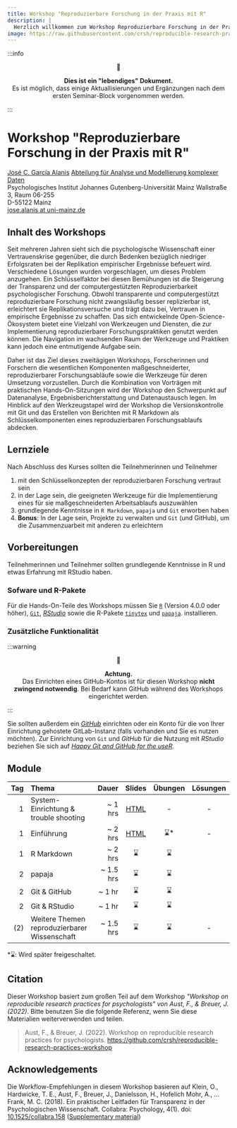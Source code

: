 ```yaml
---
title: Workshop "Reproduzierbare Forschung in der Praxis mit R"
description: |
  Herzlich willkommen zum Workshop Reproduzierbare Forschung in der Praxis mit R ...
image: https://raw.githubusercontent.com/crsh/reproducible-research-practices-workshop/main/src/slides/img/Rlogo.png
---
```


:::info
<div style="text-align: center"> 🚧 
    <br>
    <p>
        <b>Dies ist ein "lebendiges" Dokument.</b><br>
        Es ist möglich, dass einige Aktuallisierungen und Ergänzungen nach dem ersten Seminar-Block vorgenommen werden.
    </p>
    </div>

:::

# Workshop "Reproduzierbare Forschung in der Praxis mit R"

[José C. García Alanis](https://methoden.amd.psychologie.uni-mainz.de/jose-c-garcia-alanis/)
[Abteilung für Analyse und Modellierung komplexer Daten](https://methoden.amd.psychologie.uni-mainz.de/)\
Psychologisches Institut
Johannes Gutenberg-Universität Mainz
Wallstraße 3, Raum 06-255\
D-55122 Mainz\
[jose.alanis at uni-mainz.de](jose.alanis@uni-mainz.de)


## Inhalt des Workshops

Seit mehreren Jahren sieht sich die psychologische Wissenschaft einer Vertrauenskrise gegenüber, die durch Bedenken bezüglich niedriger Erfolgsraten bei der Replikation empirischer Ergebnisse befeuert wird. Verschiedene Lösungen wurden vorgeschlagen, um dieses Problem anzugehen. Ein Schlüsselfaktor bei diesen Bemühungen ist die Steigerung der Transparenz und der computergestützten Reproduzierbarkeit psychologischer Forschung. Obwohl transparente und computergestützt reproduzierbare Forschung nicht zwangsläufig besser replizierbar ist, erleichtert sie Replikationsversuche und trägt dazu bei, Vertrauen in empirische Ergebnisse zu schaffen. Das sich entwickelnde Open-Science-Ökosystem bietet eine Vielzahl von Werkzeugen und Diensten, die zur Implementierung reproduzierbarer Forschungspraktiken genutzt werden können. Die Navigation im wachsenden Raum der Werkzeuge und Praktiken kann jedoch eine entmutigende Aufgabe sein.

Daher ist das Ziel dieses zweitägigen Workshops, Forscherinnen und Forschern die wesentlichen Komponenten maßgeschneiderter, reproduzierbarer Forschungsabläufe sowie die Werkzeuge für deren Umsetzung vorzustellen. Durch die Kombination von Vorträgen mit praktischen Hands-On-Sitzungen wird der Workshop den Schwerpunkt auf Datenanalyse, Ergebnisberichterstattung und Datenaustausch legen. Im Hinblick auf den Werkzeugstapel wird der Workshop die Versionskontrolle mit Git und das Erstellen von Berichten mit R Markdown als Schlüsselkomponenten eines reproduzierbaren Forschungsablaufs abdecken.


## Lernziele

Nach Abschluss des Kurses sollten die Teilnehmerinnen und Teilnehmer

1. mit den Schlüsselkonzepten der reproduzierbaren Forschung vertraut sein
2. in der Lage sein, die geeigneten Werkzeuge für die Implementierung eines für sie maßgeschneiderten Arbeitsablaufs auszuwählen
3. grundlegende Kenntnisse in `R Markdown`, `papaja` und `Git`  erworben haben
4. **Bonus**: In der Lage sein, Projekte zu verwalten und `Git` (und GitHub), um die Zusammenzuarbeit mit anderen zu erleichtern


## Vorbereitungen

Teilnehmerinnen und Teilnehmer sollten grundlegende Kenntnisse in R und etwas Erfahrung mit RStudio haben.

### Sofware und R-Pakete

Für die Hands-On-Teile des Workshops müssen Sie [`R`](https://www.r-project.org/) (Version 4.0.0 oder höher), [`Git`](https://git-scm.com/), [*RStudio*](https://www.rstudio.com/products/rstudio/download/) sowie die R-Pakete [`tinytex`](https://yihui.org/tinytex/) und [`papaja`](https://github.com/crsh/papaja).  installieren.

### Zusätzliche Funktionalität

:::warning
<div style="text-align: center"> 🚧 
    <br>
    <p>
        <b>Achtung.</b><br>
        Das Einrichten eines GitHub-Kontos ist für diesen Workshop <b>nicht zwingend notwendig</b>. Bei Bedarf kann GitHub während des Workshops eingerichtet werden.
    </p>
    </div>

:::

Sie sollten außerdem ein [*GitHub*](https://github.com/) einrichten oder ein Konto für die von Ihrer Einrichtung gehostete GitLab-Instanz (falls vorhanden und Sie es nutzen möchten). Zur Einrichtung von `Git` und *GitHub* für die Nutzung mit *RStudio* beziehen Sie sich auf [*Happy Git and GitHub for the useR*](https://happygitwithr.com/).


## Module

| Tag | Thema | Dauer | Slides | Übungen | Lösungen |
| ---: | :---- | ------: | :----: |:-------:|:--------:|
| 1 | System-Einrichtung & trouble shooting | ~ 1 hrs | [HTML](https://hackmd.io/@JoseAlanis/BJ-lr0pJp) |    -    |    -     |
| 1 | Einführung | ~ 2 hrs | [HTML](https://josealanis.github.io/WoMepS-2023-reproduceR/slides/1_introduction.html#1)|   ⌛\*   |    -     |
| 1 | R Markdown | ~ 2 hrs | ⌛ |    ⌛    |
| 2 | papaja | ~ 1.5 hrs | ⌛ |    ⌛    |
| 2 | Git & GitHub | ~ 1 hr | ⌛ |    ⌛    |
| 2 | Git & RStudio | ~ 1 hr | ⌛ |    ⌛    |
| (2) | Weitere Themen reproduzierbarer Wissenschaft | ~ 1.5 hrs | ⌛ |    ⌛    |    -     |


\*⌛: Wird später freigeschaltet.

## Citation

Dieser Workshop basiert zum großen Teil auf dem Workshop *"Workshop on reproducible research practices for psychologists" von Aust, F., & Breuer, J. (2022)*. Bitte benutzen Sie die folgende Referenz, wenn Sie diese Materialien weiterverwenden und teilen.

> Aust, F., & Breuer, J. (2022). Workshop on reproducible research practices for psychologists. https://github.com/crsh/reproducible-research-practices-workshop

## Acknowledgements

Die Workflow-Empfehlungen in diesem Workshop basieren auf Klein, O., Hardwicke, T. E., Aust, F., Breuer, J., Danielsson, H., Hofelich Mohr, A., … Frank, M. C. (2018). Ein praktischer Leitfaden für Transparenz in der Psychologischen Wissenschaft. Collabra: Psychology, 4(1). doi: [10.1525/collabra.158](https://doi.org/10.1525/collabra.158) ([Supplementary material](
http://psych-transparency-guide.uni-koeln.de/))

